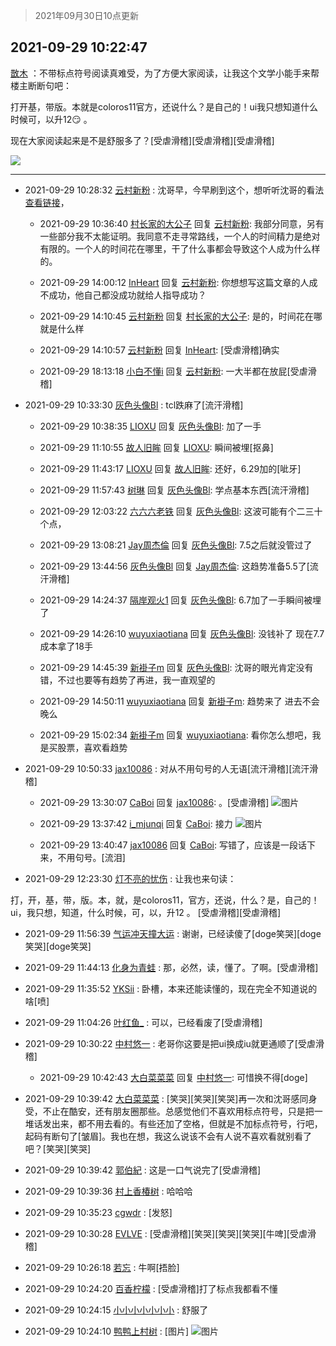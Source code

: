 > 2021年09月30日10点更新
<link rel="stylesheet" href="https://cdn.jsdelivr.net/gh/taotie6/sampleJSON@main/css/photo_show.css">
<meta name="referrer" content="no-referrer" />


 ## 2021-09-29 10:22:47 

 [㪚木](https://www.coolapk.com/feed/30336750?shareKey=ZTFiM2M1YTQ5OTkxNjE1M2Q2ZTc~) ：不带标点符号阅读真难受，为了方便大家阅读，让我这个文学小能手来帮楼主断断句吧：

打开基，带版。本就是coloros11官方，还说什么？是自己的！ui我只想知道什么时候可，以升12😏 。

现在大家阅读起来是不是舒服多了？[受虐滑稽][受虐滑稽][受虐滑稽] 

<div class="album">
<img class="img-item" src="https://image.coolapk.com/feed/2021/0820/21/1081091_0f1835be_7044_8767@1140x746.jpeg" />
</div>

 ------- 

- 2021-09-29 10:28:32 [云村新粉](uid=809098) : 沈哥早，今早刷到这个，想听听沈哥的看法<a class="feed-link-url" href="https://zhuanlan.zhihu.com/p/413890799" title="https://zhuanlan.zhihu.com/p/413890799" target="_blank" rel="nofollow">查看链接</a>， 

    - 2021-09-29 10:36:40 [村长家的大公子](uid=685373) 回复 [云村新粉](uid=809098): 我部分同意，另有一些部分我不太能证明。我同意不走寻常路线，一个人的时间精力是绝对有限的。一个人的时间花在哪里，干了什么事都会导致这个人成为什么样的。 

    - 2021-09-29 14:00:12 [InHeart](uid=1352482) 回复 [云村新粉](uid=809098): 你想想写这篇文章的人成不成功，他自己都没成功就给人指导成功？ 

    - 2021-09-29 14:10:45 [云村新粉](uid=809098) 回复 [村长家的大公子](uid=685373): 是的，时间花在哪就是什么样 

    - 2021-09-29 14:10:57 [云村新粉](uid=809098) 回复 [InHeart](uid=1352482): [受虐滑稽]确实 

    - 2021-09-29 18:13:18 [小白不懂i](uid=11241714) 回复 [云村新粉](uid=809098): 一大半都在放屁[受虐滑稽] 

- 2021-09-29 10:33:30 [灰色头像Bl](uid=675541) : tcl跌麻了[流汗滑稽] 

    - 2021-09-29 10:38:35 [LIOXU](uid=2824671) 回复 [灰色头像Bl](uid=675541): 加了一手 

    - 2021-09-29 11:10:55 [故人旧眸](uid=5481001) 回复 [LIOXU](uid=2824671): 瞬间被埋[抠鼻] 

    - 2021-09-29 11:43:17 [LIOXU](uid=2824671) 回复 [故人旧眸](uid=5481001): 还好，6.29加的[呲牙] 

    - 2021-09-29 11:57:43 [树琳](uid=1807052) 回复 [灰色头像Bl](uid=675541): 学点基本东西[流汗滑稽] 

    - 2021-09-29 12:03:22 [六六六老铁](uid=1165265) 回复 [灰色头像Bl](uid=675541): 这波可能有个二三十个点， 

    - 2021-09-29 13:08:21 [Jay周杰倫](uid=1010273) 回复 [灰色头像Bl](uid=675541): 7.5之后就没管过了 

    - 2021-09-29 13:44:56 [灰色头像Bl](uid=675541) 回复 [Jay周杰倫](uid=1010273): 这趋势准备5.5了[流汗滑稽] 

    - 2021-09-29 14:24:37 [隔岸观火1](uid=1428246) 回复 [灰色头像Bl](uid=675541): 6.7加了一手瞬间被埋了 

    - 2021-09-29 14:26:10 [wuyuxiaotiana](uid=686790) 回复 [灰色头像Bl](uid=675541): 没钱补了 现在7.7成本拿了18手 

    - 2021-09-29 14:45:39 [新褂子m](uid=913624) 回复 [灰色头像Bl](uid=675541): 沈哥的眼光肯定没有错，不过也要等有趋势了再进，我一直观望的 

    - 2021-09-29 14:50:11 [wuyuxiaotiana](uid=686790) 回复 [新褂子m](uid=913624): 趋势来了 进去不会晚么 

    - 2021-09-29 15:02:34 [新褂子m](uid=913624) 回复 [wuyuxiaotiana](uid=686790): 看你怎么想吧，我是买股票，喜欢看趋势 

- 2021-09-29 10:50:33 [jax10086](uid=797822) : 对从不用句号的人无语[流汗滑稽][流汗滑稽] 

    - 2021-09-29 13:30:07 [CaBoi](uid=3746166) 回复 [jax10086](uid=797822): 。[受虐滑稽] ![图片](https://image.coolapk.com/feed/2021/0929/13/3746166_91c1d842_3407_1741@926x208.jpeg)

    - 2021-09-29 13:37:42 [i_mjunqi](uid=399564) 回复 [CaBoi](uid=3746166): 接力 ![图片](https://image.coolapk.com/feed/2021/0929/13/399564_7189945d_3861_446@926x208.jpeg)

    - 2021-09-29 13:40:47 [jax10086](uid=797822) 回复 [CaBoi](uid=3746166): 写错了，应该是一段话下来，不用句号。[流泪] 

- 2021-09-29 12:23:30 [灯不亮的忧伤](uid=2715037) : 让我也来句读：

打，开，基，带，版。本，就，是coloros11，官方，还说，什么？是，自己的！ui，我只想，知道，什么时候，可，以，升12 。
[受虐滑稽][受虐滑稽] 

- 2021-09-29 11:56:39 [气运冲天撞大运](uid=3158661) : 谢谢，已经读傻了[doge笑哭][doge笑哭][doge笑哭] 

- 2021-09-29 11:44:13 [化身为青蛙](uid=1209189) : 那，必然，读，懂了。了啊。[受虐滑稽] 

- 2021-09-29 11:35:52 [YKSii](uid=2291498) : 卧槽，本来还能读懂的，现在完全不知道说的啥[喷] 

- 2021-09-29 11:04:26 [叶红鱼_](uid=728808) : 可以，已经看废了[受虐滑稽] 

- 2021-09-29 10:30:22 [中村悠一](uid=626684) : 老哥你这要是把ui换成iu就更通顺了[受虐滑稽] 

    - 2021-09-29 10:42:43 [大白菜菜菜](uid=2081020) 回复 [中村悠一](uid=626684): 可惜换不得[doge] 

- 2021-09-29 10:39:42 [大白菜菜菜](uid=2081020) : [笑哭][笑哭][笑哭]再一次和沈哥感同身受，不止在酷安，还有朋友圈那些。总感觉他们不喜欢用标点符号，只是把一堆话发出来，都不用去看的。有些还加了空格，但就是不加标点符号，行吧，起码有断句了[皱眉]。我也在想，我这么说该不会有人说不喜欢看就别看了吧？[笑哭][笑哭] 

- 2021-09-29 10:39:42 [郭伯紀](uid=2859803) : 这是一口气说完了[受虐滑稽] 

- 2021-09-29 10:39:36 [村上香椿树](uid=1121303) : 哈哈哈 

- 2021-09-29 10:35:23 [cgwdr](uid=2462492) : [发怒] 

- 2021-09-29 10:30:28 [EVLVE](uid=624501) : [受虐滑稽][笑哭][笑哭][笑哭][牛啤][受虐滑稽] 

- 2021-09-29 10:26:18 [若忘](uid=459610) : 牛啊[捂脸] 

- 2021-09-29 10:24:20 [百香柠檬](uid=2068085) : [受虐滑稽]打了标点我都看不懂 

- 2021-09-29 10:24:15 [小小小小小小小](uid=3014404) : 舒服了 

- 2021-09-29 10:24:10 [鸭鸭上村树](uid=731274) : [图片] ![图片](https://image.coolapk.com/feed/2021/0929/10/731274_5ae57640_2249_1771@440x435.jpeg)

